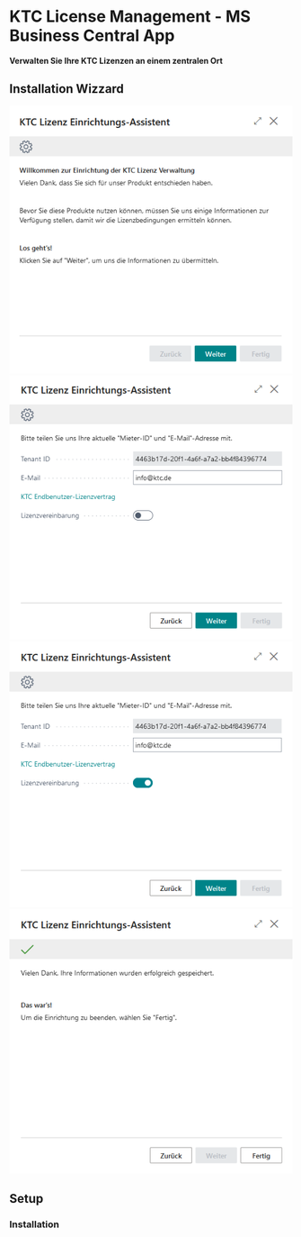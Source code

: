 # KTC License Management - MS Business Central App


**Verwalten Sie Ihre KTC Lizenzen an einem zentralen Ort**


## Installation Wizzard
![Image of Added Value DE](files/LizWizard-Screen_01.PNG)
![Image of Added Value DE](files/LizWizard-Screen_02.PNG)
![Image of Added Value DE](files/LizWizard-Screen_03.PNG)
![Image of Added Value DE](files/LizWizard-Screen_04.PNG)

## Setup
### Installation